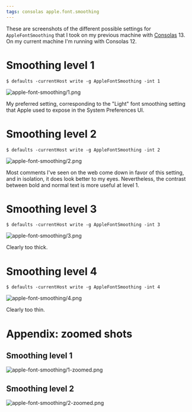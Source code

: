 ```yaml
---
tags: consolas apple.font.smoothing
---
```


These are screenshots of the different possible settings for `AppleFontSmoothing` that I took on my previous machine with [Consolas](/wiki/Consolas) 13. On my current machine I'm running with Consolas 12.

# Smoothing level 1

```shell
$ defaults -currentHost write -g AppleFontSmoothing -int 1
```

![apple-font-smoothing/1.png](/system/images/apple-font-smoothing/1.png)

My preferred setting, corresponding to the "Light" font smoothing setting that Apple used to expose in the System Preferences UI.

# Smoothing level 2

```shell
$ defaults -currentHost write -g AppleFontSmoothing -int 2
```

![apple-font-smoothing/2.png](/system/images/apple-font-smoothing/2.png)

Most comments I've seen on the web come down in favor of this setting, and in isolation, it does look better to my eyes. Nevertheless, the contrast between bold and normal text is more useful at level 1.

# Smoothing level 3

```shell
$ defaults -currentHost write -g AppleFontSmoothing -int 3
```

![apple-font-smoothing/3.png](/system/images/apple-font-smoothing/3.png)

Clearly too thick.

# Smoothing level 4

```shell
$ defaults -currentHost write -g AppleFontSmoothing -int 4
```

![apple-font-smoothing/4.png](/system/images/apple-font-smoothing/4.png)

Clearly too thin.

# Appendix: zoomed shots

## Smoothing level 1

![apple-font-smoothing/1-zoomed.png](/system/images/apple-font-smoothing/1-zoomed.png)

## Smoothing level 2

![apple-font-smoothing/2-zoomed.png](/system/images/apple-font-smoothing/2-zoomed.png)
